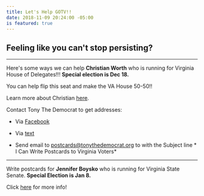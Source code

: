 ```yaml
---
title: Let's Help GOTV!!
date: 2018-11-09 20:24:00 -05:00
is featured: true
---
```


## Feeling like you can't stop persisting?

---

Here's some ways we can help **Christian Worth** who is running for Virginia House of Delegates!!!  **Special election is Dec 18.**

You can help flip this seat and make the VA House 50-50!!

Learn more about Christian [here](https://www.facebook.com/WorthforDelegate/).

Contact Tony The Democrat to get addresses:

* Via [Facebook](https://www.messenger.com/login.php?next=https%3A%2F%2Fwww.messenger.com%2Ft%2F213497642725392%2F%3Fmessaging_source%3Dsource%253Apages%253Amessage_shortlink)

* Via [text](https://gallery.mailchimp.com/ae8a4dfdec36a20f7bf155984/images/eee047dd-5e25-4b56-a9a2-edd99b1d3940.jpg)

* Send email to postcards@tonythedemocrat.org to with the Subject line \* I Can Write Postcards to Virginia Voters\*

---

Write postcards for **Jennifer Boysko** who is running for Virginia State Senate.  **Special Election is Jan 8.**

Click [here](https://www.facebook.com/TonyTheDemocrat.org/photos/a.1681292362171843/1959549124346164/?type=3&theater&ifg=1) for more info!
